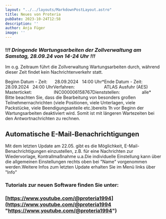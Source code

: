 ```yaml
---
layout: "../../layouts/MarkdownPostLayout.astro"
title: Neues von Proteria 
pubDate: 2023-10-24T12:58
description: ''
author: Anja Füger
image: ''
---
```


### **!*!! Dringende Wartungsarbeiten der Zollverwaltung am Samstag, 28.09.24 von 14-24 Uhr !!!***

Im o.g. Zeitraum führt die Zollverwaltung Wartungsarbeiten durch, während dieser Zeit findet kein Nachrichtenverkehr statt.

Beginn Datum - Zeit:      28.09.2024   14:00 Uhr\*Ende Datum - Zeit:         28.09.2024   24:00 UhrVerfahren:                        ATLAS Ausfuhr (AES) Masterticket:                  INC000006158767Dienststellen:                  alle\* Bitte beachten Sie, dass die Bearbeitung von besonders großen Teilnehmernachrichten (viele Positionen, viele Unterlagen, viele Packstücke, viele Beendigungsanteile etc.)bereits 1h vor Beginn der Wartungsarbeiten deaktiviert wird. Somit ist mit längeren Wartezeiten bei den Antwortnachrichten zu rechnen.



## Automatische E-Mail-Benachrichtigungen

Mit dem letzten Update am 22.05. gibt es die Möglichkeit, E-Mail-Benachrichtigungen einzustellen, z.B. für eine Nachrichten zur Wiedervorlage, Kontrallmaßnahme u.a.Die individuelle Einstellung kann über die allgemeinen Einstellungen rechts oben bei \"Name\" vorgenommen werden.Weitere Infos zum letzten Update erhalten Sie im Menü links über \"Info\"

#### 

### Tutorials zur neuen Software finden Sie unter:

### [https://www.youtube.com/@proteria1994](https://www.youtube.com/@proteria1994 "https://www.youtube.com/@proteria1994")